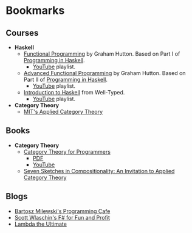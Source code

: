 # Bookmarks

## Courses

- **Haskell**
  - [Functional Programming](https://people.cs.nott.ac.uk/pszgmh/pgp.html) by Graham Hutton. Based on Part I of [Programming in Haskell](https://people.cs.nott.ac.uk/pszgmh/pih.html).
    - [YouTube](https://www.youtube.com/playlist?list=PLF1Z-APd9zK7usPMx3LGMZEHrECUGodd3) playlist.
  - [Advanced Functional Programming](https://people.cs.nott.ac.uk/pszgmh/afp.html) by Graham Hutton. Based on Part II of [Programming in Haskell](https://people.cs.nott.ac.uk/pszgmh/pih.html).
    - [YouTube](https://www.youtube.com/playlist?list=PLF1Z-APd9zK5uFc8FKr_di9bfsYv8-lbc) playlist.
  - [Introduction to Haskell](https://teaching.well-typed.com/intro/) from Well-Typed.
    - [YouTube](https://www.youtube.com/playlist?list=PLD8gywOEY4HauPWPfH0pJPIYUWqi0Gg10) playlist.
- **Category Theory**
  - [MIT's Applied Category Theory](https://ocw.mit.edu/courses/18-s097-applied-category-theory-january-iap-2019/)

## Books

- **Category Theory**
  - [Category Theory for Programmers](https://bartoszmilewski.com/2014/10/28/category-theory-for-programmers-the-preface/)
    - [PDF](https://github.com/hmemcpy/milewski-ctfp-pdf?tab=readme-ov-file)
    - [YouTube](https://www.youtube.com/playlist?list=PLbgaMIhjbmEnaH_LTkxLI7FMa2HsnawM_)
  - [Seven Sketches in Compositionality: An Invitation to Applied Category Theory](https://arxiv.org/abs/1803.05316)

## Blogs

- [Bartosz Milewski's Programming Cafe](https://bartoszmilewski.com/)
- [Scott Wlaschin's F# for Fun and Profit](https://fsharpforfunandprofit.com/)
- [Lambda the Ultimate](http://lambda-the-ultimate.org/)
